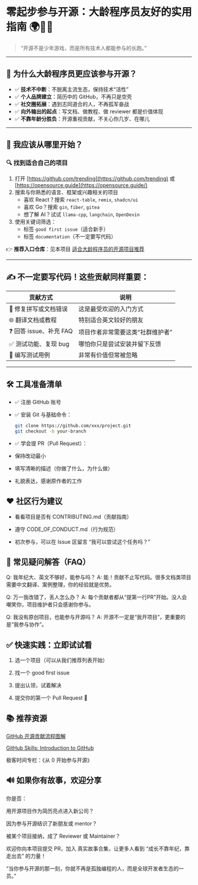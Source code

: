 # 零起步参与开源：大龄程序员友好的实用指南 🌍👨‍💻

> “开源不是少年游戏，而是所有技术人都能参与的长跑。”

---

## 💬 为什么大龄程序员更应该参与开源？

- ✅ **技术不中断**：不脱离主流生态，保持技术“活性”
- ✅ **个人品牌建立**：简历中的 GitHub，不再只是空壳
- ✅ **社交圈拓展**：遇到志同道合的人，不再孤军奋战
- ✅ **向外输出的起点**：写文档、做教程、做 reviewer 都是价值体现
- ✅ **不靠年龄分胜负**：开源重视贡献，不关心你几岁、在哪儿

---

## 🧭 我应该从哪里开始？

### 🔍 找到适合自己的项目

1. 打开 [https://github.com/trending](https://github.com/trending) 或 [https://opensource.guide](https://opensource.guide/)
2. 搜索与你熟悉的语言、框架或兴趣相关的项目
   - 喜欢 React？搜索 `react-table`, `remix`, `shadcn/ui`
   - 喜欢 Go？搜索 `gin`, `fiber`, `gitea`
   - 想了解 AI？试试 `llama-cpp`, `langchain`, `OpenDevin`
3. 使用关键词筛选：
   - 标签 `good first issue`（适合新手）
   - 标签 `documentation`（不一定要写代码）

👉 **推荐入口仓库**：见本项目 [适合大龄程序员的开源项目推荐](aged-projects.md)

---

## ✍️ 不一定要写代码！这些贡献同样重要：

| 贡献方式     | 说明 |
|--------------|------|
| 📝 修复拼写或文档错误 | 这是最受欢迎的入门方式 |
| 🌐 翻译文档或教程     | 特别适合英文较好的朋友 |
| ❓ 回答 issue、补充 FAQ | 项目作者非常需要这类“社群维护者” |
| ✅ 测试功能、复现 bug | 哪怕你只是尝试安装并留下反馈 |
| 🧪 编写测试用例       | 非常有价值但常被忽略 |

---

## 🛠 工具准备清单

- ✅ 注册 GitHub 账号
- ✅ 安装 Git 与基础命令：
  ```bash
  git clone https://github.com/xxx/project.git
  git checkout -b your-branch
  ```
- ✅ 学会提 PR（Pull Request）：

- 保持改动最小

- 填写清晰的描述（你做了什么，为什么做）

- 礼貌表达，感谢原作者的工作

## ❤️ 社区行为建议
- 看看项目是否有 CONTRIBUTING.md（贡献指南）

- 遵守 CODE_OF_CONDUCT.md（行为规范）

- 初次参与，可以在 Issue 区留言 “我可以尝试这个任务吗？”

## 💬 常见疑问解答（FAQ）

Q: 我年纪大、英文不够好，能参与吗？
A: 能！贡献不止写代码。很多文档类项目需要中文翻译、案例整理，你的经验就是优势。

Q: 万一我改错了，丢人怎么办？
A: 每个贡献者都从“提第一行PR”开始。没人会嘲笑你，项目维护者只会感谢你参与。

Q: 我没有原创项目，也能参与开源吗？
A: 开源不一定是“我开项目”，更重要的是“我参与协作”。

## ✅ 快速实践：立即试试看
1. 选一个项目（可以从我们推荐列表开始）

2. 找一个 good first issue

3. 提出认领，试着解决

4. 提交你的第一个 Pull Request 🎉

## 📚 推荐资源

[GitHub 开源贡献流程图解](https://opensource.guide/how-to-contribute/)

[GitHub Skills: Introduction to GitHub](https://skills.github.com/)

极客时间专栏：《从 0 开始参与开源》

## 🔊 如果你有故事，欢迎分享
你是否：

用开源项目作为简历亮点进入新公司？

因为参与开源结识了新朋友或 mentor？

被某个项目接纳，成了 Reviewer 或 Maintainer？

欢迎你向本项目提交 PR，加入 真实故事合集，让更多人看到 “成长不靠年纪，靠走出去” 的力量！

“当你参与开源的那一刻，你就不再是孤独编程的人，而是全球开发者生态的一员。”